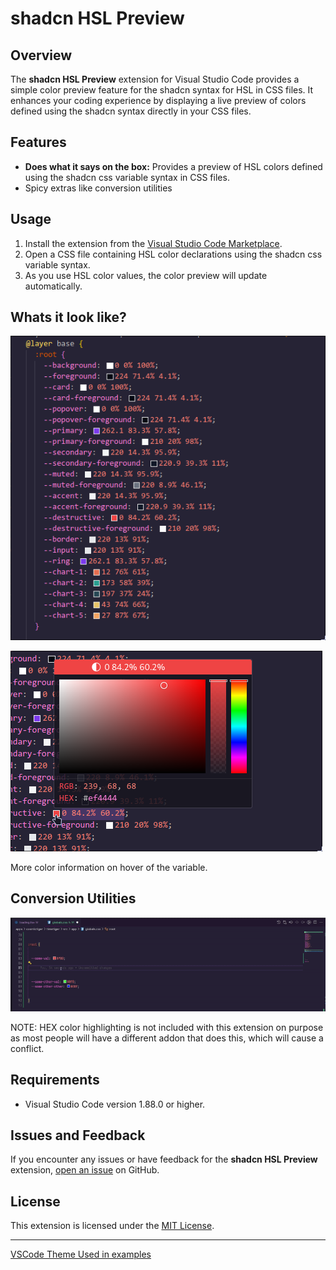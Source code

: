 # shadcn HSL Preview

## Overview

The **shadcn HSL Preview** extension for Visual Studio Code provides a simple color preview feature for the shadcn syntax for HSL in CSS files. It enhances your coding experience by displaying a live preview of colors defined using the shadcn syntax directly in your CSS files.

## Features

- **Does what it says on the box:** Provides a preview of HSL colors defined using the shadcn css variable syntax in CSS files.
- Spicy extras like conversion utilities

## Usage

1. Install the extension from the [Visual Studio Code Marketplace](https://marketplace.visualstudio.com/items?itemName=dexxiez.shadcn-color-preview).
2. Open a CSS file containing HSL color declarations using the shadcn css variable syntax.
3. As you use HSL color values, the color preview will update automatically.

## Whats it look like?

![Example](https://github.com/dexxiez/shadcn-hsl-preview/blob/main/images/example.png?raw=true)

![Example 2](https://github.com/dexxiez/shadcn-hsl-preview/blob/main/images/example2.png?raw=true)

More color information on hover of the variable.

## Conversion Utilities

![Convert Demo](https://github.com/dexxiez/shadcn-hsl-preview/raw/main/images/convert.gif?raw=true "Demo Time")

NOTE: HEX color highlighting is not included with this extension on purpose as most people will have a different addon that does this, which will cause a conflict.

## Requirements

- Visual Studio Code version 1.88.0 or higher.

## Issues and Feedback

If you encounter any issues or have feedback for the **shadcn HSL Preview** extension, [open an issue](https://github.com/dexxiez/shadcn-hsl-preview/issues) on GitHub.

## License

This extension is licensed under the [MIT License](https://github.com/dexxiez/shadcn-hsl-preview/blob/main/LICENSE.txt).

---

[VSCode Theme Used in examples](https://marketplace.visualstudio.com/items?itemName=RobbOwen.synthwave-vscode)
